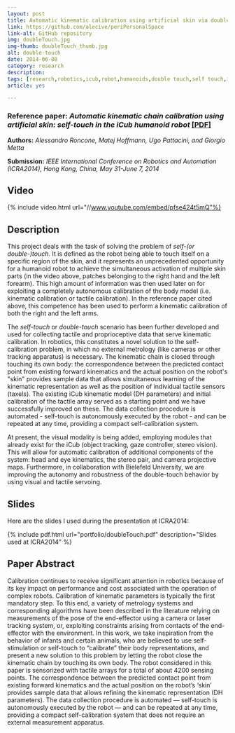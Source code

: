 ```yaml
---
layout: post
title: Automatic kinematic calibration using artificial skin via double Touch
link: https://github.com/alecive/periPersonalSpace
link-alt: GitHub repository
img: doubleTouch.jpg
img-thumb: doubleTouch_thumb.jpg
alt: double-touch
date: 2014-06-08
category: research
description: 
tags: [research,robotics,icub,robot,humanoids,double touch,self touch,inverse kinematics,denavit-hartenberg,dh parameters,ipopt,optimization,cognitive robotics,body representations,icra,icra 2014,body schema,open source,github]
article: yes

---
```


### Reference paper: _Automatic kinematic chain calibration using artificial skin: self-touch in the iCub humanoid robot_ <a class="no-print" href="/papers/[Roncone et al. 2014] - Automatic Kinematic Chain Calibration using artificial skin: self-touch in the iCub humanoid robot.pdf" target="_blank"> [PDF]</a>

**Authors:** _Alessandro Roncone, Matej Hoffmann, Ugo Pattacini, and Giorgio Metta_

**Submission:** _IEEE International Conference on Robotics and Automation (ICRA2014), Hong Kong, China, May 31-June 7, 2014_

## Video

{% include video.html url="//www.youtube.com/embed/pfse424t5mQ"%}

## Description

This project deals with the task of solving the problem of _self-(or double-)touch_. It is defined as the robot being able to touch itself on a specific region of the skin, and it represents an unprecedented opportunity for a humanoid robot to achieve the simultaneous activation of multiple skin parts (in the video above, patches belonging to the right hand and the left forearm). This high amount of information was then used later on for exploiting a completely autonomous calibration of the body model (i.e. kinematic calibration or tactile calibration). In the reference paper cited above, this competence has been used to perform a kinematic calibration of both the right and the left arms.

The _self-touch_ or _double-touch_ scenario has been further developed and used for collecting tactile and proprioceptive data that serve kinematic calibration. In robotics, this constitutes a novel solution to the self-calibration problem, in which no external metrology (like cameras or other tracking apparatus) is necessary. The kinematic chain is closed through touching its own body: the correspondence between the predicted contact point from existing forward kinematics and the actual position on the robot's "skin" provides sample data that allows simultaneous learning of the kinematic representation as well as the position of individual tactile sensors (taxels). The existing iCub kinematic model (DH parameters) and initial calibration of the tactile array served as a starting point and we have successfully improved on these. The data collection procedure is automated - self-touch is autonomously executed by the robot - and can be repeated at any time, providing a compact self-calibration system. 

At present, the visual modality is being added, employing modules that already exist for the iCub (object tracking, gaze controller, stereo vision). This will allow for automatic calibration of additional components of the system: head and eye kinematics, the stereo pair, and camera projective maps. Furthermore, in collaboration with Bielefeld University, we are improving the autonomy and robustness of the double-touch behavior by using visual and tactile servoing.

## Slides

Here are the slides I used during the presentation at ICRA2014:

{% include pdf.html url="portfolio/doubleTouch.pdf" description="Slides used at ICRA2014" %}

## Paper Abstract

Calibration continues to receive significant attention in robotics because of its key impact on performance and cost associated with the operation of complex robots. Calibration of kinematic parameters is typically the first mandatory step. To this end, a variety of metrology systems and corresponding algorithms have been described in the literature relying on measurements of the pose of the end-effector using a camera or laser tracking system, or, exploiting constraints arising from contacts of the end-effector with the environment.
In this work, we take inspiration from the behavior of infants and certain animals, who are believed to use self-stimulation or self-touch to “calibrate” their body representations, and present a new solution to this problem by letting the robot close the kinematic chain by touching its own body. The robot considered in this paper is sensorized with tactile arrays for a total of about 4200 sensing points. The correspondence between the predicted contact point from existing forward kinematics and the actual position on the robot’s ‘skin’ provides sample data that allows refining the kinematic representation (DH parameters). The data collection procedure is automated — self-touch is autonomously executed by the robot — and can be repeated at any time, providing a compact self-calibration system that does not require an external measurement apparatus.
